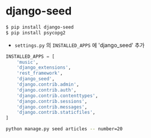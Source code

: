 # django-seed

```bash
$ pip install django-seed
$ pip install psycopg2
```

- `settings.py` 의 `INSTALLED_APPS` 에 'django_seed' 추가

``` python
INSTALLED_APPS = [
    'music',
    'django_extensions',
    'rest_framework',
    'django_seed',
    'django.contrib.admin',
    'django.contrib.auth',
    'django.contrib.contenttypes',
    'django.contrib.sessions',
    'django.contrib.messages',
    'django.contrib.staticfiles',
]
```

```bash
python manage.py seed articles -- number=20
```

